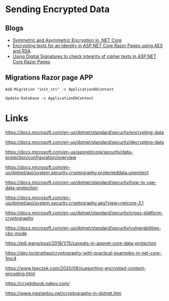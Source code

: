 # Sending Encrypted Data

## Blogs 

<ul>	
	<li><a href="https://damienbod.com/2020/08/19/symmetric-and-asymmetric-encryption-in-net-core/">Symmetric and Asymmetric Encryption in .NET Core</a></li>
	<li><a href="https://damienbod.com/2020/08/22/encrypting-texts-for-an-identity-in-asp-net-core-razor-pages-using-aes-and-rsa/">Encrypting texts for an Identity in ASP.NET Core Razor Pages using AES and RSA</a></li>
	<li><a href="https://damienbod.com/2020/09/01/using-digital-signatures-to-check-integrity-of-cipher-texts-in-asp-net-core-razor-pages/">Using Digital Signatures to check integrity of cipher texts in ASP.NET Core Razor Pages</a></li>

</ul>

## Migrations Razor page APP
```
Add-Migration "init_sts" -c ApplicationDbContext  
```

```
Update-Database -c ApplicationDbContext
```

# Links

https://docs.microsoft.com/en-us/dotnet/standard/security/encrypting-data

https://docs.microsoft.com/en-us/dotnet/standard/security/decrypting-data

https://docs.microsoft.com/en-us/aspnet/core/security/data-protection/configuration/overview

https://docs.microsoft.com/en-us/dotnet/api/system.security.cryptography.protecteddata.unprotect

https://docs.microsoft.com/en-us/dotnet/standard/security/how-to-use-data-protection

https://docs.microsoft.com/en-us/dotnet/api/system.security.cryptography.aes?view=netcore-3.1

https://docs.microsoft.com/en-us/dotnet/standard/security/cross-platform-cryptography

https://docs.microsoft.com/en-us/dotnet/standard/security/vulnerabilities-cbc-mode

https://edi.wang/post/2019/1/15/caveats-in-aspnet-core-data-protection

https://dev.to/stratiteq/cryptography-with-practical-examples-in-net-core-1mc4

https://www.tpeczek.com/2020/08/supporting-encrypted-content-encoding.html

https://cryptobook.nakov.com/

https://www.meziantou.net/cryptography-in-dotnet.htm

